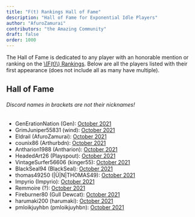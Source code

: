 ```yaml
---
title: "F(t) Rankings Hall of Fame"
description: "Hall of Fame for Exponential Idle Players"
author: "AfuroZamurai"
contributors: "the Amazing Community"
draft: false
order: 1000
---
```


The Hall of Fame is dedicated to any player with an honorable mention or ranking on the [\\(F(t)\\) Rankings](/rankings-main.md). Below are all the players listed with their first appearance (does not include all as many have multiple). 

## Hall of Fame

###### Discord names in brackets are not their nicknames!

- GenErationNation (Gen): [October 2021](/ranking-news/2021-oct.md)
- GrimJuniper55831 (wind): [October 2021](/ranking-news/2021-oct.md)
- Eldrail (AfuroZamurai): [October 2021](/ranking-news/2021-oct.md)
- counix86 (Arthurbdn): [October 2021](/ranking-news/2021-oct.md)
- Antharion1988 (Antharion): [October 2021](/ranking-news/2021-oct.md)
- HeadedArt26 (Playspout): [October 2021](/ranking-news/2021-oct.md)
- VintageSurfer56606 (kinger55): [October 2021](/ranking-news/2021-oct.md)
- BlackSeal94 (BlackSeal): [October 2021](/ranking-news/2021-oct.md)
- thomas49250 (|Ü|N|THOMAS49): [October 2021](/ranking-news/2021-oct.md)
- Impyrio (Impyrio): [October 2021](/ranking-news/2021-oct.md)
- Remmoire (?): [October 2021](/ranking-news/2021-oct.md)
- Fireburner80 (Gull Dewcat): [October 2021](/ranking-news/2021-oct.md)
- harumaki200 (harumaki): [October 2021](/ranking-news/2021-oct.md)
- pmloikjuyhbn (pmloikjuyhbn): [October 2021](/ranking-news/2021-oct.md)

